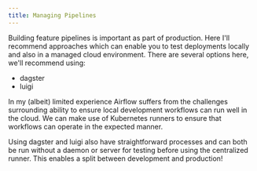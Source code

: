 ```yaml
---
title: Managing Pipelines
---
```


Building feature pipelines is important as part of production. Here I'll recommend approaches which can enable you to test deployments locally and also in a managed cloud environment. There are several options here, we'll recommend using:

*  dagster
*  luigi

In my (albeit) limited experience Airflow suffers from the challenges surrounding ability to ensure local development workflows can run well in the cloud. We can make use of Kubernetes runners to ensure that workflows can operate in the expected manner. 

Using dagster and luigi also have straightforward processes and can both be run without a daemon or server for testing before using the centralized runner. This enables a split between development and production!


